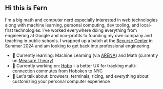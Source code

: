 ## Hi this is Fern

I'm a big math and computer nerd especially interested in web technologies along with machine learning, personal computing, dev tooling, and local-first technologies. I've worked everywhere doing everything from engineering at Google and non-profits to founding my own company and teaching in public schools. I wrapped up a batch at the [Recurse Center](https://www.recurse.com/) in Summer 2024 and am looking to get back into professional engineering. 


- 🧠 Currently learning: Machine Learning (via [ARENA](https://github.com/callummcdougall/ARENA_3.0)) and Math (currently on [Measure Theory](https://measure.axler.net/))
- 🔨 Currently working on: [Hobo](https://github.com/ferntheplant/hobo) - a better UX for tracking multi-connection commutes from Hoboken to NYC
- 💬 Let's talk about: browsers, terminals, ricing, and everything about customizing your personal computer experience
